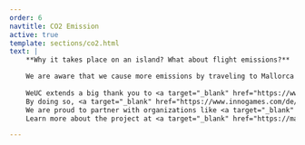 ```yaml
---
order: 6
navtitle: CO2 Emission 
active: true
template: sections/co2.html
text: |
    **Why it takes place on an island? What about flight emissions?**

    We are aware that we cause more emissions by traveling to Mallorca than if we were looking for a location on the mainland. But we have appreciated the Mediterranean atmosphere of the island for years and would not want to miss it. But through our sponsoring package "CO2 Compensation" we will offset a considerable part of the issue financially.
    
    WeUC extends a big thank you to <a target="_blank" href="https://www.innogames.com/de/">InnoGames</a> for supporting the project of the Mallorca Preservation Foundation through their CO2 Package.<br>
    By doing so, <a target="_blank" href="https://www.innogames.com/de/">InnoGames</a> is helping to offset our carbon footprint, contributing to the preservation of Mallorca’s natural environment. Their commitment not only enhances our efforts toward sustainability but also inspires others in the industry to take meaningful actions for a greener future. <br>
    We are proud to partner with organizations like <a target="_blank" href="https://www.innogames.com/de/">InnoGames</a>, whose values align with our mission for a more sustainable and responsible tech community.<br><br>
    Learn more about the project at <a target="_blank" href="https://mallorcapreservation.org/en">https://mallorcapreservation.org/en</a>.

---
```

